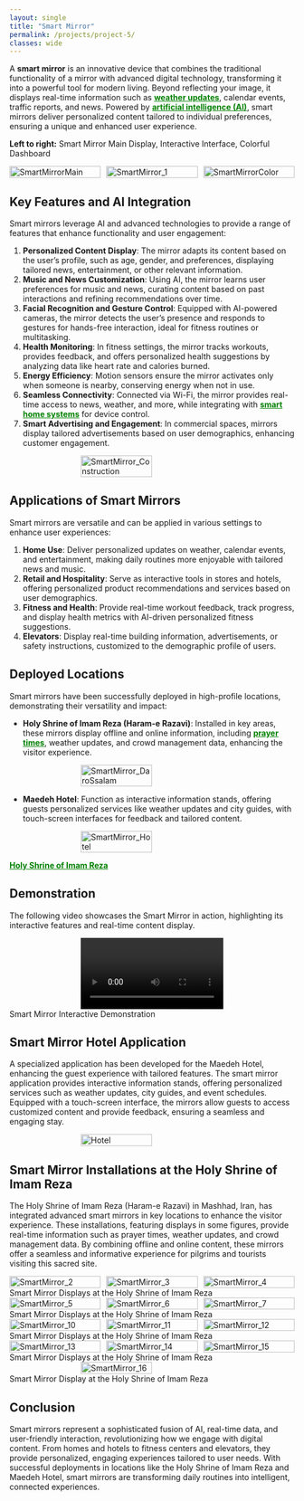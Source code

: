 ```yaml
---
layout: single
title: "Smart Mirror"
permalink: /projects/project-5/
classes: wide
---
```


A **smart mirror** is an innovative device that combines the traditional functionality of a mirror with advanced digital technology, transforming it into a powerful tool for modern living. Beyond reflecting your image, it displays real-time information such as <a href="https://en.wikipedia.org/wiki/Weather_forecasting" style="text-decoration:underline; color:green;" target="_blank"><strong>weather updates</strong></a>, calendar events, traffic reports, and news. Powered by <a href="https://en.wikipedia.org/wiki/Artificial_intelligence" style="text-decoration:underline; color:green;" target="_blank"><strong>artificial intelligence (AI)</strong></a>, smart mirrors deliver personalized content tailored to individual preferences, ensuring a unique and enhanced user experience.

**Left to right:** Smart Mirror Main Display, Interactive Interface, Colorful Dashboard

<div style="display: flex; justify-content: space-between; align-items: center; gap: 10px;">
  <div style="flex: 1;">
    <img src="/assets/Projectsimages/SmartMirror/SmartMirrorMain.jpg" alt="SmartMirrorMain" style="width: 100%; height: auto;">
  </div>
  <div style="flex: 1;">
    <img src="/assets/Projectsimages/SmartMirror/SmartMirror_1.jpg" alt="SmartMirror_1" style="width: 100%; height: auto;">
  </div>
  <div style="flex: 1;">
    <img src="/assets/Projectsimages/SmartMirror/SmartMirrorColor.jpg" alt="SmartMirrorColor" style="width: 100%; height: auto;">
  </div>
</div>

## Key Features and AI Integration

Smart mirrors leverage AI and advanced technologies to provide a range of features that enhance functionality and user engagement:

1. **Personalized Content Display**: The mirror adapts its content based on the user’s profile, such as age, gender, and preferences, displaying tailored news, entertainment, or other relevant information.
2. **Music and News Customization**: Using AI, the mirror learns user preferences for music and news, curating content based on past interactions and refining recommendations over time.
3. **Facial Recognition and Gesture Control**: Equipped with AI-powered cameras, the mirror detects the user’s presence and responds to gestures for hands-free interaction, ideal for fitness routines or multitasking.
4. **Health Monitoring**: In fitness settings, the mirror tracks workouts, provides feedback, and offers personalized health suggestions by analyzing data like heart rate and calories burned.
5. **Energy Efficiency**: Motion sensors ensure the mirror activates only when someone is nearby, conserving energy when not in use.
6. **Seamless Connectivity**: Connected via Wi-Fi, the mirror provides real-time access to news, weather, and more, while integrating with <a href="https://en.wikipedia.org/wiki/Smart_home" style="text-decoration:underline; color:green;" target="_blank"><strong>smart home systems</strong></a> for device control.
7. **Smart Advertising and Engagement**: In commercial spaces, mirrors display tailored advertisements based on user demographics, enhancing customer engagement.

<div style="display: flex; justify-content: center;">
    <img src="/assets/Projectsimages/SmartMirror/SmartMirror_Construction.jpg" alt="SmartMirror_Construction" style="width: 50%; height: 50%;">
</div>

## Applications of Smart Mirrors

Smart mirrors are versatile and can be applied in various settings to enhance user experiences:

1. **Home Use**: Deliver personalized updates on weather, calendar events, and entertainment, making daily routines more enjoyable with tailored news and music.
2. **Retail and Hospitality**: Serve as interactive tools in stores and hotels, offering personalized product recommendations and services based on user demographics.
3. **Fitness and Health**: Provide real-time workout feedback, track progress, and display health metrics with AI-driven personalized fitness suggestions.
4. **Elevators**: Display real-time building information, advertisements, or safety instructions, customized to the demographic profile of users.

## Deployed Locations

Smart mirrors have been successfully deployed in high-profile locations, demonstrating their versatility and impact:

- **Holy Shrine of Imam Reza (Haram-e Razavi)**: Installed in key areas, these mirrors display offline and online information, including <a href="https://en.wikipedia.org/wiki/Prayer_times" style="text-decoration:underline; color:green;" target="_blank"><strong>prayer times</strong></a>, weather updates, and crowd management data, enhancing the visitor experience.

<div style="display: flex; justify-content: center;">
    <img src="/assets/Projectsimages/SmartMirror/SmartMirror_DaroSsalam.jpg" alt="SmartMirror_DaroSsalam" style="width: 50%; height: 50%;">
</div>

- **Maedeh Hotel**: Function as interactive information stands, offering guests personalized services like weather updates and city guides, with touch-screen interfaces for feedback and tailored content.

<div style="display: flex; justify-content: center;">
    <img src="/assets/Projectsimages/SmartMirror/SmartMirror_Hotel.jpg" alt="SmartMirror_Hotel" style="width: 50%; height: 50%;">
</div>

<a href="https://haram.razavi.ir/" style="text-decoration:underline; color:green;" target="_blank"><strong>Holy Shrine of Imam Reza</strong></a>


## Demonstration

The following video showcases the Smart Mirror in action, highlighting its interactive features and real-time content display.

<div style="display: flex; justify-content: center;">
    <video controls style="width: 50%; height: auto;">
        <source src="/assets/Projectsimages/SmartMirror/Video.mp4" type="video/mp4">
        Your browser does not support the video tag.
    </video>
</div>
<div class="caption">
    Smart Mirror Interactive Demonstration
</div>


## Smart Mirror Hotel Application

A specialized application has been developed for the Maedeh Hotel, enhancing the guest experience with tailored features. The smart mirror application provides interactive information stands, offering personalized services such as weather updates, city guides, and event schedules. Equipped with a touch-screen interface, the mirrors allow guests to access customized content and provide feedback, ensuring a seamless and engaging stay.

<div style="display: flex; justify-content: center;">
    <img src="/assets/Projectsimages/SmartMirror/Hotel.jpg" alt="Hotel" style="width: 50%; height: 50%;">
</div>

## Smart Mirror Installations at the Holy Shrine of Imam Reza

The Holy Shrine of Imam Reza (Haram-e Razavi) in Mashhad, Iran, has integrated advanced smart mirrors in key locations to enhance the visitor experience. These installations, featuring displays in some figures, provide real-time information such as prayer times, weather updates, and crowd management data. By combining offline and online content, these mirrors offer a seamless and informative experience for pilgrims and tourists visiting this sacred site.


<div style="display: flex; justify-content: space-between; align-items: center; gap: 10px;">
  <div style="flex: 1;">
    <img src="/assets/Projectsimages/SmartMirror/2.jpg" alt="SmartMirror_2" style="width: 100%; height: auto;">
  </div>
  <div style="flex: 1;">
    <img src="/assets/Projectsimages/SmartMirror/3.jpg" alt="SmartMirror_3" style="width: 100%; height: auto;">
  </div>
  <div style="flex: 1;">
    <img src="/assets/Projectsimages/SmartMirror/4.jpg" alt="SmartMirror_4" style="width: 100%; height: auto;">
  </div>
</div>
<div class="caption">
    Smart Mirror Displays at the Holy Shrine of Imam Reza
</div>

<div style="display: flex; justify-content: space-between; align-items: center; gap: 10px;">
  <div style="flex: 1;">
    <img src="/assets/Projectsimages/SmartMirror/5.jpg" alt="SmartMirror_5" style="width: 100%; height: auto;">
  </div>
  <div style="flex: 1;">
    <img src="/assets/Projectsimages/SmartMirror/6.jpg" alt="SmartMirror_6" style="width: 100%; height: auto;">
  </div>
  <div style="flex: 1;">
    <img src="/assets/Projectsimages/SmartMirror/7.jpg" alt="SmartMirror_7" style="width: 100%; height: auto;">
  </div>
</div>
<div class="caption">
    Smart Mirror Displays at the Holy Shrine of Imam Reza
</div>

<div style="display: flex; justify-content: space-between; align-items: center; gap: 10px;">
  <div style="flex: 1;">
    <img src="/assets/Projectsimages/SmartMirror/10.jpg" alt="SmartMirror_10" style="width: 100%; height: auto;">
  </div>
  <div style="flex: 1;">
    <img src="/assets/Projectsimages/SmartMirror/11.jpg" alt="SmartMirror_11" style="width: 100%; height: auto;">
  </div>
  <div style="flex: 1;">
    <img src="/assets/Projectsimages/SmartMirror/12.jpg" alt="SmartMirror_12" style="width: 100%; height: auto;">
  </div>
</div>
<div class="caption">
    Smart Mirror Displays at the Holy Shrine of Imam Reza
</div>

<div style="display: flex; justify-content: space-between; align-items: center; gap: 10px;">
  <div style="flex: 1;">
    <img src="/assets/Projectsimages/SmartMirror/13.jpg" alt="SmartMirror_13" style="width: 100%; height: auto;">
  </div>
  <div style="flex: 1;">
    <img src="/assets/Projectsimages/SmartMirror/14.jpg" alt="SmartMirror_14" style="width: 100%; height: auto;">
  </div>
  <div style="flex: 1;">
    <img src="/assets/Projectsimages/SmartMirror/15.jpg" alt="SmartMirror_15" style="width: 100%; height: auto;">
  </div>
</div>
<div class="caption">
    Smart Mirror Displays at the Holy Shrine of Imam Reza
</div>

<div style="display: flex; justify-content: center;">
    <img src="/assets/Projectsimages/SmartMirror/16.jpg" alt="SmartMirror_16" style="width: 50%; height: auto;">
</div>
<div class="caption">
    Smart Mirror Display at the Holy Shrine of Imam Reza
</div>

## Conclusion

Smart mirrors represent a sophisticated fusion of AI, real-time data, and user-friendly interaction, revolutionizing how we engage with digital content. From homes and hotels to fitness centers and elevators, they provide personalized, engaging experiences tailored to user needs. With successful deployments in locations like the Holy Shrine of Imam Reza and Maedeh Hotel, smart mirrors are transforming daily routines into intelligent, connected experiences.
